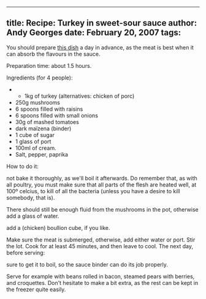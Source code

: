 -----
title:  Recipe: Turkey in sweet-sour sauce
author: Andy Georges
date: February 20, 2007
tags: 
-----







You should prepare [this
dish](http://foodlikethat.com/recipe/itkovian/turkey-sweet-sour-sauce) a
day in advance, as the meat is best when it can absorb the flavours in
the sauce.


Preparation time: about 1.5 hours.


Ingredients (for 4 people):


-   -   1kg of turkey (alternatives: chicken of porc)
-   250g mushrooms
-   6 spoons filled with raisins
-   6 spoons filled with small onions
-   30g of mashed tomatoes
-   dark maïzena (binder)
-   1 cube of sugar
-   1 glass of port
-   100ml of cream.
-   Salt, pepper, paprika


How to do it:












not bake it thoroughly, as we'll boil it afterwards. Do remember that,
as with all poultry, you must make sure that all parts of the flesh are
heated well, at 100º celcius, to kill of all the bacteria (unless you
have a desire to kill somebody, that is).



There should still be enough fluid from the mushrooms in the pot,
otherwise add a glass of water.


















add a (chicken) boullion cube, if you like.


Make sure the meat is submerged, otherwise, add either water or port.
Stir the lot. Cook for at least 45 minutes, and then leave to cool. The
next day, before serving:



sure to get it to boil, so the sauce binder can do its job properly.


Serve for example with beans rolled in bacon, steamed pears with
berries, and croquettes. Don't hesitate to make a bit extra, as the rest
can be kept in the freezer quite easily.




